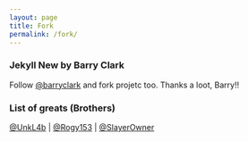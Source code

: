 ```yaml
---
layout: page
title: Fork
permalink: /fork/
---
```

### Jekyll New by Barry Clark
Follow [@barryclark][barryclark] and fork projetc too.
Thanks a loot, Barry!!

### List of greats (Brothers)
[@UnkL4b][UnkL4b] | 
[@Rogy153][Rogy153] |
[@SlayerOwner][SLAYEROWNER]

[barryclark]: https://github.com/barryclark/jekyll-now
[UnkL4b]: https://unkl4b.github.io/
[Rogy153]: https://github.com/rogy153
[SLAYEROWNER]: https://github.com/SLAYEROWNER
